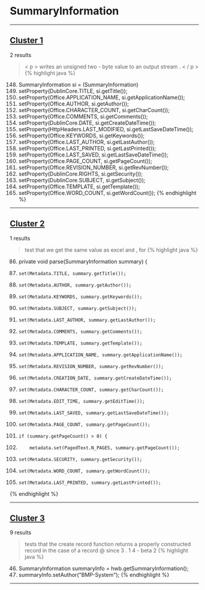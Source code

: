 # SummaryInformation

***

## [Cluster 1](./1)
2 results
> < p > writes an unsigned two - byte value to an output stream . < / p > 
{% highlight java %}
148. SummaryInformation si = (SummaryInformation)
150. setProperty(DublinCore.TITLE, si.getTitle());
151. setProperty(Office.APPLICATION_NAME, si.getApplicationName());
152. setProperty(Office.AUTHOR, si.getAuthor());
153. setProperty(Office.CHARACTER_COUNT, si.getCharCount());
154. setProperty(Office.COMMENTS, si.getComments());
155. setProperty(DublinCore.DATE, si.getCreateDateTime());
157. setProperty(HttpHeaders.LAST_MODIFIED, si.getLastSaveDateTime());
158. setProperty(Office.KEYWORDS, si.getKeywords());
159. setProperty(Office.LAST_AUTHOR, si.getLastAuthor());
160. setProperty(Office.LAST_PRINTED, si.getLastPrinted());
161. setProperty(Office.LAST_SAVED, si.getLastSaveDateTime());
162. setProperty(Office.PAGE_COUNT, si.getPageCount());
163. setProperty(Office.REVISION_NUMBER, si.getRevNumber());
164. setProperty(DublinCore.RIGHTS, si.getSecurity());
165. setProperty(DublinCore.SUBJECT, si.getSubject());
166. setProperty(Office.TEMPLATE, si.getTemplate());
167. setProperty(Office.WORD_COUNT, si.getWordCount());
{% endhighlight %}

***

## [Cluster 2](./2)
1 results
> test that we get the same value as excel and , for 
{% highlight java %}
86. private void parse(SummaryInformation summary) {
87.     set(Metadata.TITLE, summary.getTitle());
88.     set(Metadata.AUTHOR, summary.getAuthor());
89.     set(Metadata.KEYWORDS, summary.getKeywords());
90.     set(Metadata.SUBJECT, summary.getSubject());
91.     set(Metadata.LAST_AUTHOR, summary.getLastAuthor());
92.     set(Metadata.COMMENTS, summary.getComments());
93.     set(Metadata.TEMPLATE, summary.getTemplate());
94.     set(Metadata.APPLICATION_NAME, summary.getApplicationName());
95.     set(Metadata.REVISION_NUMBER, summary.getRevNumber());
96.     set(Metadata.CREATION_DATE, summary.getCreateDateTime());
97.     set(Metadata.CHARACTER_COUNT, summary.getCharCount());
98.     set(Metadata.EDIT_TIME, summary.getEditTime());
99.     set(Metadata.LAST_SAVED, summary.getLastSaveDateTime());
100.     set(Metadata.PAGE_COUNT, summary.getPageCount());
101.     if (summary.getPageCount() > 0) {
102.         metadata.set(PagedText.N_PAGES, summary.getPageCount());
104.     set(Metadata.SECURITY, summary.getSecurity());
105.     set(Metadata.WORD_COUNT, summary.getWordCount());
106.     set(Metadata.LAST_PRINTED, summary.getLastPrinted());
{% endhighlight %}

***

## [Cluster 3](./3)
9 results
> tests that the create record function returns a properly constructed record in the case of a record @ since 3 . 1 4 - beta 2 
{% highlight java %}
46. SummaryInformation summaryInfo = hwb.getSummaryInformation();
47. summaryInfo.setAuthor("BMP-System");
{% endhighlight %}

***

